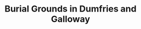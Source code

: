 ---
schema: default
title: Burial Grounds in Dumfries and Galloway
organization: Dumfries and Galloway Council
notes: 
resources:

  - name: Burial Grounds in Dumfries and Galloway JSON
  - url: https://api.usmart.io/org/9762f781-5c04-4759-a70b-afc585af1d12/ac87ee48-ba3d-4742-938f-7f97269454c7/1/urql
  - format: JSON

  - name: Burial Grounds in Dumfries and Galloway CSV
  - url: https://data.usmart.io/org/9762f781-5c04-4759-a70b-afc585af1d12/resource?resourceGUID=4ac6c7de-b05b-4dce-ab05-faab6ccff4e3
  - format: CSV

license: OGL3
category:

  - Social / Community


  - Population

maintainer: Tim Wisniewski
maintainer_email: tim@timwis.com
---